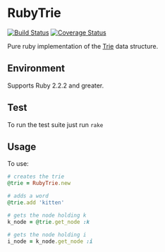 # RubyTrie
[![Build Status](https://travis-ci.org/jkeam/ruby_trie.svg?branch=master)](https://travis-ci.org/jkeam/ruby_trie)
[![Coverage Status](https://coveralls.io/repos/jkeam/ruby_trie/badge.svg?branch=master)](https://coveralls.io/r/jkeam/ruby_trie?branch=master)

Pure ruby implementation of the [Trie](http://en.wikipedia.org/wiki/Trie) data structure.

## Environment
Supports Ruby 2.2.2 and greater.

## Test
To run the test suite just run `rake`

## Usage
To use:

```ruby
# creates the trie
@trie = RubyTrie.new

# adds a word
@trie.add 'kitten'

# gets the node holding k
k_node = @trie.get_node :k

# gets the node holding i
i_node = k_node.get_node :i
```
